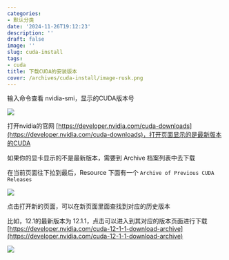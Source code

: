 ```yaml
---
categories:
- 默认分类
date: '2024-11-26T19:12:23'
description: ''
draft: false
image: ''
slug: cuda-install
tags:
- cuda
title: 下载CUDA的安装版本
cover: /archives/cuda-install/image-rusk.png
---
```


输入命令查看 nvidia-smi，显示的CUDA版本号

![](/archives/cuda-install/image-rusk.png)

打开nvidia的官网 [https://developer.nvidia.com/cuda-downloads](https://developer.nvidia.com/cuda-downloads)，打开页面显示的是最新版本的CUDA

如果你的显卡显示的不是最新版本，需要到 Archive 档案列表中去下载

在当前页面往下拉到最后，Resource 下面有一个 `Archive of Previous CUDA Releases`

![](/archives/cuda-install/image-legx.png)

点击打开新的页面，可以在新页面里面查找到对应的历史版本

比如，12.1的最新版本为 12.1.1，点击可以进入到其对应的版本页面进行下载 [https://developer.nvidia.com/cuda-12-1-1-download-archive](https://developer.nvidia.com/cuda-12-1-1-download-archive)

![](/archives/cuda-install/image-tblc.png)

